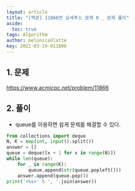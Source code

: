 ```yaml
---
layout: article
title: "[백준] 11866번 요세푸스 문제 0 _ 문제 풀이"
aside:
  toc: true
tags: Algorithm 
author: melonicedlatte
key: 2021-03-19-011800
---  
```


## 1. 문제

https://www.acmicpc.net/problem/11866

## 2. 풀이

- queue를 이용하면 쉽게 문제를 해결할 수 있다.

~~~python
from collections import deque
N, K = map(int, input().split())
answer = []
queue = deque([x + 1 for x in range(N)])
while len(queue):
    for _ in range(K):
        queue.append(str(queue.popleft()))
    answer.append(queue.pop())
print('<%s>' % ', '.join(answer))
~~~